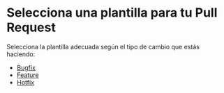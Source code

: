 # Selecciona una plantilla para tu Pull Request

Selecciona la plantilla adecuada según el tipo de cambio que estás haciendo:

- [Bugfix](bugfix.md)
- [Feature](feature.md)
- [Hotfix](hotfix.md)

